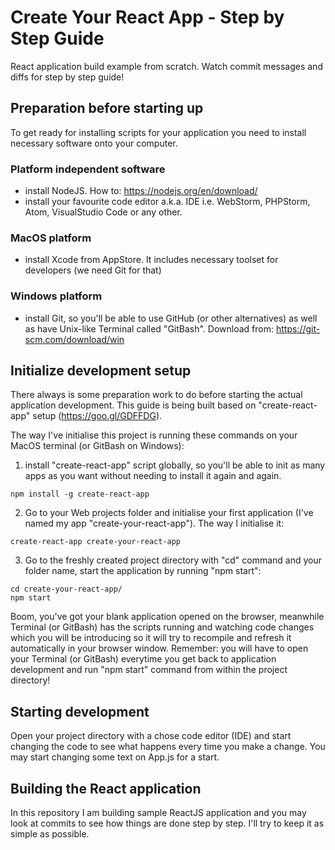 # Create Your React App - Step by Step Guide
React application build example from scratch. Watch commit messages and diffs for step by step guide!

## Preparation before starting up
To get ready for installing scripts for your application you need to install necessary software onto your computer.

### Platform independent software
- install NodeJS. How to: https://nodejs.org/en/download/
- install your favourite code editor a.k.a. IDE i.e. WebStorm, PHPStorm, Atom, VisualStudio Code or any other.

### MacOS platform
- install Xcode from AppStore. It includes necessary toolset for developers (we need Git for that)

### Windows platform
- install Git, so you'll be able to use GitHub (or other alternatives) as well as have Unix-like Terminal called "GitBash". Download from: https://git-scm.com/download/win

## Initialize development setup
There always is some preparation work to do before starting the actual application development.
This guide is being built based on "create-react-app" setup (https://goo.gl/GDFFDG).

The way I've initialise this project is running these commands on your MacOS terminal (or GitBash on Windows):
1) install "create-react-app" script globally, so you'll be able to init as many apps as you want without needing to install it again and again.
```
npm install -g create-react-app
```
2) Go to your Web projects folder and initialise your first application (I've named my app "create-your-react-app"). The way I initialise it: 
```
create-react-app create-your-react-app

```
3) Go to the freshly created project directory with "cd" command and your folder name, start the application by running "npm start": 
```
cd create-your-react-app/
npm start
```

Boom, you've got your blank application opened on the browser, meanwhile Terminal (or GitBash) has the scripts running and watching code changes which you will be introducing so it will try to recompile and refresh it automatically in your browser window.
Remember: you will have to open your Terminal (or GitBash) everytime you get back to application development and run "npm start" command from within the project directory!

## Starting development

Open your project directory with a chose code editor (IDE) and start changing the code to see what happens every time you make a change.
You may start changing some text on App.js for a start.

## Building the React application

In this repository I am building sample ReactJS application and you may look at commits to see how things are done step by step. I'll try to keep it as simple as possible.